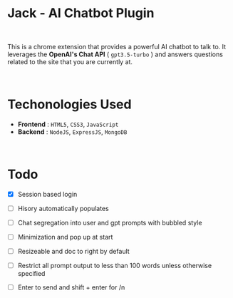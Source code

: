# Jack - AI Chatbot Plugin

<br>

This is a chrome extension that provides a powerful AI chatbot to talk to. It leverages the **OpenAI's Chat API** ( `gpt3.5-turbo` ) and answers questions related to the site that you are currently at.

<br>

# Techonologies Used

- **Frontend** : `HTML5`, `CSS3`, `JavaScript`
- **Backend** : `NodeJS`, `ExpressJS`, `MongoDB`

<br>

# Todo

- [x] Session based login

- [ ] Hisory automatically populates

- [ ] Chat segregation into user and gpt prompts with bubbled style

- [ ] Minimization and pop up at start

- [ ] Resizeable and doc to right by default

- [ ] Restrict all prompt output to less than 100 words unless otherwise specified

- [ ] Enter to send and shift + enter for /n
